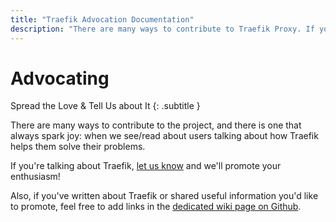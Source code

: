 ```yaml
---
title: "Traefik Advocation Documentation"
description: "There are many ways to contribute to Traefik Proxy. If you're talking about Traefik, let us know and we'll promote your enthusiasm!"
---
```


# Advocating

Spread the Love & Tell Us about It
{: .subtitle }

There are many ways to contribute to the project, and there is one that always spark joy: when we see/read about users talking about how Traefik helps them solve their problems.

If you're talking about Traefik, [let us know](https://traefik.io/submit-my-contribution/) and we'll promote your enthusiasm!

Also, if you've written about Traefik or shared useful information you'd like to promote, feel free to add links in the [dedicated wiki page on Github](https://github.com/traefik/traefik/wiki/Awesome-Traefik).
